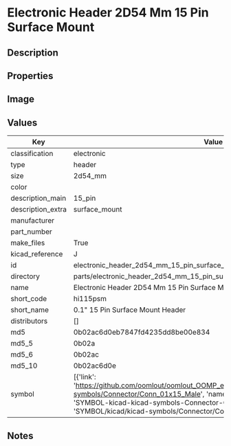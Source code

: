# Electronic Header 2D54 Mm 15 Pin Surface Mount

## Description

## Properties


## Image


## Values

| Key | Value |
| --- | --- |
| classification | electronic |
| type | header |
| size | 2d54_mm |
| color |  |
| description_main | 15_pin |
| description_extra | surface_mount |
| manufacturer |  |
| part_number |  |
| make_files | True |
| kicad_reference | J |
| id | electronic_header_2d54_mm_15_pin_surface_mount |
| directory | parts/electronic_header_2d54_mm_15_pin_surface_mount |
| name | Electronic Header 2D54 Mm 15 Pin Surface Mount |
| short_code | hi115psm |
| short_name | 0.1" 15 Pin Surface Mount Header |
| distributors | [] |
| md5 | 0b02ac6d0eb7847fd4235dd8be00e834 |
| md5_5 | 0b02a |
| md5_6 | 0b02ac |
| md5_10 | 0b02ac6d0e |
| symbol | [{'link': 'https://github.com/oomlout/oomlout_OOMP_eda_V2/tree/main/SYMBOL/kicad/kicad-symbols/Connector/Conn_01x15_Male', 'name': 'Connector : Conn_01x15_Male', 'id': 'SYMBOL-kicad-kicad-symbols-Connector-Conn_01x15_Male', 'directory': 'SYMBOL/kicad/kicad-symbols/Connector/Conn_01x15_Male/'}] |

## Notes

